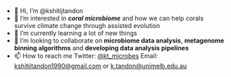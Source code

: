 - 👋 Hi, I’m @kshitijtandon
- 👀 I’m interested in <b><i>coral microbiome</i></b> and how we can help corals survive climate change through assisted evolution
- 🌱 I’m currently learning a lot of new things
- 💞️ I’m looking to collaborate on <b>microbiome data analysis</b>, <b>metagenome binning algorithms</b> and <b>developing data analysis pipelines</b>
- 📫 How to reach me Twitter: [@kt_microbes](https://twitter.com/kt_microbes) Email: kshitijtandon1990@gmail.com or k.tandon@unimelb.edu.au
<!---
kshitijtandon/kshitijtandon is a ✨ special ✨ repository because its `README.md` (this file) appears on your GitHub profile.
You can click the Preview link to take a look at your changes.
--->
